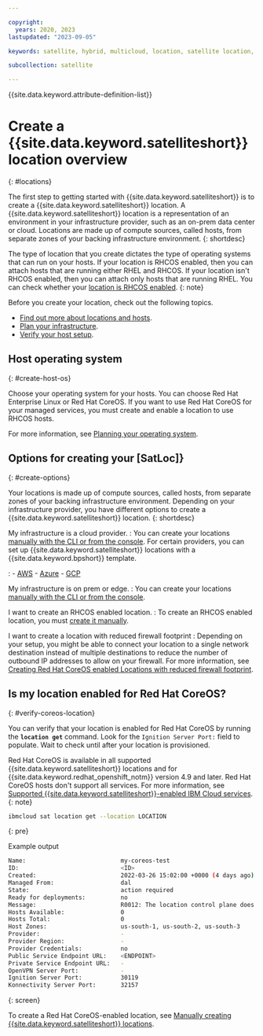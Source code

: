 ```yaml
---

copyright:
  years: 2020, 2023
lastupdated: "2023-09-05"

keywords: satellite, hybrid, multicloud, location, satellite location, create location

subcollection: satellite

---
```


{{site.data.keyword.attribute-definition-list}}

# Create a {{site.data.keyword.satelliteshort}} location overview
{: #locations}

The first step to getting started with {{site.data.keyword.satelliteshort}} is to create a {{site.data.keyword.satelliteshort}} location. A {{site.data.keyword.satelliteshort}} location is a representation of an environment in your infrastructure provider, such as an on-prem data center or cloud. Locations are made up of compute sources, called hosts, from separate zones of your backing infrastructure environment. 
{: shortdesc}

The type of location that you create dictates the type of operating systems that can run on your hosts. If your location is RHCOS enabled, then you can attach hosts that are running either RHEL and RHCOS. If your location isn't RHCOS enabled, then you can attach only hosts that are running RHEL. You can check whether your [location is RHCOS enabled](/docs/satellite?topic=satellite-locations#verify-coreos-location).
{: note}

Before you create your location, check out the following topics.

- [Find out more about locations and hosts](/docs/satellite?topic=satellite-location-host).
- [Plan your infrastructure](/docs/satellite?topic=satellite-infrastructure-plan).
- [Verify your host setup](/docs/satellite?topic=satellite-host-network-check).

## Host operating system
{: #create-host-os}

Choose your operating system for your hosts. You can choose Red Hat Enterprise Linux or Red Hat CoreOS. If you want to use Red Hat CoreOS for your managed services, you must create and enable a location to use RHCOS hosts.

For more information, see [Planning your operating system](/docs/satellite?topic=satellite-infrastructure-plan#infras-plan-os).


## Options for creating your [SatLoc]}
{: #create-options}

Your locations is made up of compute sources, called hosts, from separate zones of your backing infrastructure environment. Depending on your infrastructure provider, you have different options to create a {{site.data.keyword.satelliteshort}} location.
{: shortdesc}

My infrastructure is a cloud provider.
:    You can create your locations [manually with the CLI or from the console](/docs/satellite?topic=satellite-loc-manual-create). For certain providers, you can set up {{site.data.keyword.satelliteshort}} locations with a {{site.data.keyword.bpshort}} template. 

:    - [AWS](/docs/satellite?topic=satellite-loc-aws-create-auto)
     - [Azure](/docs/satellite?topic=satellite-loc-azure-create-auto)
     - [GCP](/docs/satellite?topic=satellite-loc-gcp-create-auto)

My infrastructure is on prem or edge.
:    You can create your locations [manually with the CLI or from the console](/docs/satellite?topic=satellite-loc-manual-create).  

I want to create an RHCOS enabled location.
:    To create an RHCOS enabled location, you must [create it manually](/docs/satellite?topic=satellite-loc-manual-create). 

I want to create a location with reduced firewall footprint
:    Depending on your setup, you might be able to connect your location to a single network destination instead of multiple destinations to reduce the number of outbound IP addresses to allow on your firewall. For more information, see [Creating Red Hat CoreOS enabled Locations with reduced firewall footprint](/docs/satellite?topic=satellite-coreos-reduced-firewall).


## Is my location enabled for Red Hat CoreOS?
{: #verify-coreos-location}

You can verify that your location is enabled for Red Hat CoreOS by running the **`location get`** command. Look for the `Ignition Server Port:` field to populate. Wait to check until after your location is provisioned. 

Red Hat CoreOS is available in all supported {{site.data.keyword.satelliteshort}} locations and for {{site.data.keyword.redhat_openshift_notm}} version 4.9 and later. Red Hat CoreOS hosts don't support all services. For more information, see [Supported {{site.data.keyword.satelliteshort}}-enabled IBM Cloud services](/docs/satellite?topic=satellite-managed-services).
{: note}


```sh
ibmcloud sat location get --location LOCATION
```
{: pre}

Example output

```sh
Name:                           my-coreos-test   
ID:                             <ID>   
Created:                        2022-03-26 15:02:00 +0000 (4 days ago)   
Managed From:                   dal   
State:                          action required   
Ready for deployments:          no   
Message:                        R0012: The location control plane does not have hosts in all 3 zones. Add available hosts to your location for the control plane.   
Hosts Available:                0   
Hosts Total:                    0   
Host Zones:                     us-south-1, us-south-2, us-south-3   
Provider:                       -   
Provider Region:                -   
Provider Credentials:           no   
Public Service Endpoint URL:    <ENDPOINT>   
Private Service Endpoint URL:   -   
OpenVPN Server Port:            -   
Ignition Server Port:           30119   
Konnectivity Server Port:       32157
```
{: screen}

To create a Red Hat CoreOS-enabled location, see [Manually creating {{site.data.keyword.satelliteshort}} locations](#location-create-manual).



